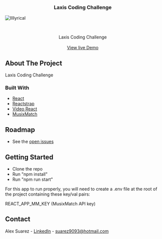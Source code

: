  <h3 align="center">Laxis Coding Challenge</h3>
 
![Illlyrical](gif/demo.gif)

<!-- PROJECT LOGO -->
<br />
<p align="center">
  
  
  <p align="center">
    Laxis Coding Challenge
    <br />
    <br />
    <a href="https://suarez9093.github.io/music-player/">View live Demo</a>
  </p>
</p>

<!-- ABOUT THE PROJECT -->

## About The Project

Laxis Coding Challenge

### Built With

- [React](https://reactjs.org/)
- [Reactstrap](https://reactstrap.github.io/)
- [Video React](https://github.com/video-react/video-react)
- [MusixMatch](https://developer.musixmatch.com/)

<!-- ROADMAP -->

## Roadmap

- See the [open issues](https://github.com/suarez9093/music-player/issues)

## Getting Started

- Clone the repo
- Run "npm install"
- Run "npm run start"

For this app to run properly, you will need to create a .env file at the root of the project containing these key/val pairs:

REACT_APP_MM_KEY (MusixMatch API key)

<!-- CONTACT -->
<!-- CONTACT -->

## Contact

Alex Suarez - [LinkedIn](https://www.linkedin.com/in/alexsuarez9093/) - suarez9093@hotmail.com
